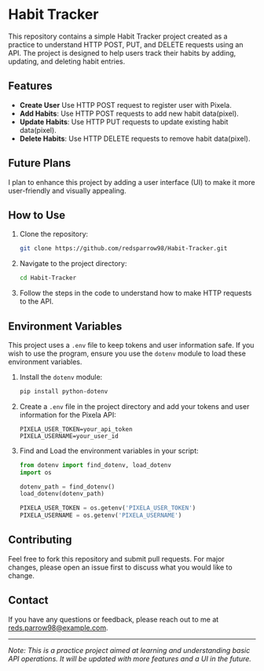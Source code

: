 # Habit Tracker

This repository contains a simple Habit Tracker project created as a practice to understand HTTP POST, PUT, and DELETE 
requests using an API. The project is designed to help users track their habits by adding, updating, and deleting habit 
entries.

## Features

- **Create User** Use HTTP POST request to register user with Pixela.
- **Add Habits**: Use HTTP POST requests to add new habit data(pixel).
- **Update Habits**: Use HTTP PUT requests to update existing habit data(pixel).
- **Delete Habits**: Use HTTP DELETE requests to remove habit data(pixel).

## Future Plans

I plan to enhance this project by adding a user interface (UI) to make it more user-friendly and visually appealing.

## How to Use

1. Clone the repository:
    ```bash
    git clone https://github.com/redsparrow98/Habit-Tracker.git
    ```
2. Navigate to the project directory:
    ```bash
    cd Habit-Tracker
    ```
3. Follow the steps in the code to understand how to make HTTP requests to the API.

## Environment Variables

This project uses a `.env` file to keep tokens and user information safe. If you wish to use the program, 
ensure you use the `dotenv` module to load these environment variables.

1. Install the `dotenv` module:
    ```bash
    pip install python-dotenv
    ```
2. Create a `.env` file in the project directory and add your tokens and user information for the Pixela API:
    ```env
    PIXELA_USER_TOKEN=your_api_token
    PIXELA_USERNAME=your_user_id
    ```
3. Find and Load the environment variables in your script:
    ```python
    from dotenv import find_dotenv, load_dotenv
    import os
    
    dotenv_path = find_dotenv()
    load_dotenv(dotenv_path)

    PIXELA_USER_TOKEN = os.getenv('PIXELA_USER_TOKEN')
    PIXELA_USERNAME = os.getenv('PIXELA_USERNAME')
    ```

## Contributing

Feel free to fork this repository and submit pull requests. For major changes, please open an issue first to discuss 
what you would like to change.

## Contact

If you have any questions or feedback, please reach out to me at reds.parrow98@example.com.

---

*Note: This is a practice project aimed at learning and understanding basic API operations. It will be updated with more
features and a UI in the future.*

